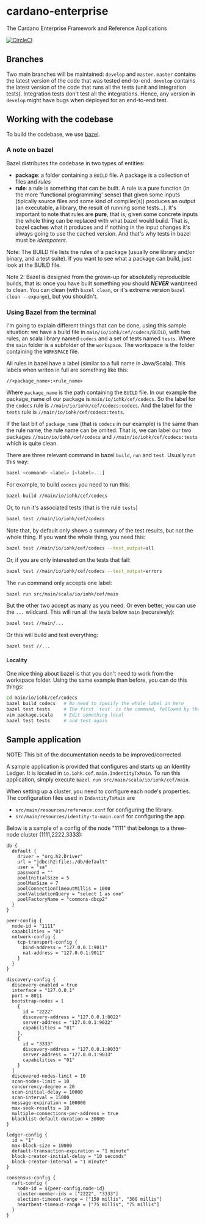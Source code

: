 # cardano-enterprise
The Cardano Enterprise Framework and Reference Applications

[![CircleCI](https://circleci.com/gh/input-output-hk/cardano-enterprise/tree/develop.svg?style=svg&circle-token=1a9dcf544cec8cb581fa377d8524d2854cfb10e9)](https://circleci.com/gh/input-output-hk/cardano-enterprise/tree/develop)


## Branches

Two main branches will be maintained: `develop` and `master`. `master` contains the latest version of the code that was tested end-to-end. `develop` contains the latest version of the code that runs all the tests (unit and integration tests). Integration tests don't test all the integrations. Hence, any version in `develop` might have bugs when deployed for an end-to-end test.


## Working with the codebase

To build the codebase, we use [bazel](https://bazel.build/).

### A note on bazel

Bazel distributes the codebase in two types of entities:
 - **package**: a folder containing a `BUILD` file. A package is a collection of files and *rules*
 - **rule**: a rule is something that can be built. A rule is a pure function (in the more 'functional programming' sense) that given some inputs (tipically source files and some kind of compiler(s)) produces an output (an executable, a library, the result of running some tests...). It's important to note that rules are **pure**, that is, given some concrete inputs the whole thing can be replaced with what bazel would build. That is, bazel caches what it produces and if nothing in the input changes it's always going to use the cached version. And that's why tests in bazel must be _idempotent_.

Note: The BUILD file lists the rules of a package (usually one library and/or binary, and a test suite). If you want to see what a package can build, just look at the BUILD file.

Note 2: Bazel is designed from the grown-up for absolutelly reproducible builds, that is: once you have built something you should **_NEVER_** want/need to clean. You can clean (with `bazel clean`, or it's extreme version `bazel clean --expunge`), but you shouldn't.

### Using Bazel from the terminal

I'm going to explain different things that can be done, using this sample situation: we have a build file in `main/io/iohk/cef/codecs/BUILD`, with two rules, an scala library named `codecs` and a set of tests named `tests`. Where the `main` folder is a subfolder of the `workspace`. The workspace is the folder containing the `WORKSPACE` file.

All rules in bazel have a label (similar to a full name in Java/Scala). This labels when writen in full are something like this:

```
//<package_name>:<rule_name>
```

Where `package_name` is the path containing the `BUILD` file. In our example the package_name of our package is `main/io/iohk/cef/codecs`. So the label for the `codecs` rule is `//main/io/iohk/cef/codecs:codecs`. And the label for the `tests` rule is `//main/io/iohk/cef/codecs:tests`.

If the last bit of `package_name` (that is `codecs` in our example) is the same than the rule name, the rule name can be omited. That is, we can label our two packages `//main/io/iohk/cef/codecs` and `//main/io/iohk/cef/codecs:tests` which is quite clean.

There are three relevant command in bazel `build`, `run` and `test`. Usually run this way:

```bash
bazel <command> <label> [<label>...]
```

For example, to build `codecs` you need to run this:

```bash
bazel build //main/io/iohk/cef/codecs
```

Or, to run it's associated tests (that is the rule `tests`)

```bash
bazel test //main/io/iohk/cef/codecs
```

Note that, by default only shows a summary of the test results, but not the whole thing. If you want the whole thing, you need this:

```bash
bazel test //main/io/iohk/cef/codecs --test_output=all
```

Or, if you are only interested on the tests that fail:

```bash
bazel test //main/io/iohk/cef/codecs --test_output=errors
```

The `run` command only accepts one label:

```bash
bazel run src/main/scala/io/iohk/cef/main
```

But the other two accept as many as you need. Or even better, you can use the `...` wildcard. This will run all the tests below `main` (recursively):

```bash
bazel test //main/...
```

Or this will build and test everything:

```bash
bazel test //...
```

#### Locality

One nice thing about bazel is that you don't need to work from the workspace folder. Using the same example than before, you can do this things:

```bash
cd main/io/iohk/cef/codecs
bazel build codecs   # No need to specify the whole label in here
bazel test tests     # The first `test` is the command, followed by the rule name `tests`
vim package.scala    # Edit something local
bazel test tests     # and test again
```


## Sample application

NOTE: This bit of the documentation needs to be improved/corrected

A sample application is provided that configures and starts up an Identity Ledger. It is located in `io.iohk.cef.main.IndentityTxMain`. To run this application, simply execute `bazel run src/main/scala/io/iohk/cef/main`.

When setting up a cluster, you need to configure each node's properties. 
The configuration files used in `IndentityTxMain` are 
* `src/main/resources/reference.conf` for configuring the library.
* `src/main/resources/identity-tx-main.conf` for configuring the app.

Below is a sample of a config of the node "1111" that belongs to a three-node cluster (1111,2222,3333): 

```
db {
  default {
    driver = "org.h2.Driver"
    url = "jdbc:h2:file:./db/default"
    user = "sa"
    password = ""
    poolInitialSize = 5
    poolMaxSize = 7
    poolConnectionTimeoutMillis = 1000
    poolValidationQuery = "select 1 as one"
    poolFactoryName = "commons-dbcp2"
  }
}

peer-config {
  node-id = "1111"
  capabilities = "01"
  network-config {
    tcp-transport-config {
      bind-address = "127.0.0.1:9011"
      nat-address = "127.0.0.1:9011"
    }
  }
}

discovery-config {
  discovery-enabled = true
  interface = "127.0.0.1"
  port = 8011
  bootstrap-nodes = [
    {
      id = "2222"
      discovery-address = "127.0.0.1:8022"
      server-address = "127.0.0.1:9022"
      capabilities = "01"
    },
    {
      id = "3333"
      discovery-address = "127.0.0.1:8033"
      server-address = "127.0.0.1:9033"
      capabilities = "01"
    }
  ]
  discovered-nodes-limit = 10
  scan-nodes-limit = 10
  concurrency-degree = 20
  scan-initial-delay = 10000
  scan-interval = 15000
  message-expiration = 100000
  max-seek-results = 10
  multiple-connections-per-address = true
  blacklist-default-duration = 30000
}

ledger-config {
  id = "1"
  max-block-size = 10000
  default-transaction-expiration = "1 minute"
  block-creator-initial-delay = "10 seconds"
  block-creator-interval = "1 minute"
}

consensus-config {
  raft-config {
    node-id = ${peer-config.node-id}
    cluster-member-ids = ["2222", "3333"]
    election-timeout-range = ["150 millis", "300 millis"]
    heartbeat-timeout-range = ["75 millis", "75 millis"]
  }
}
```
